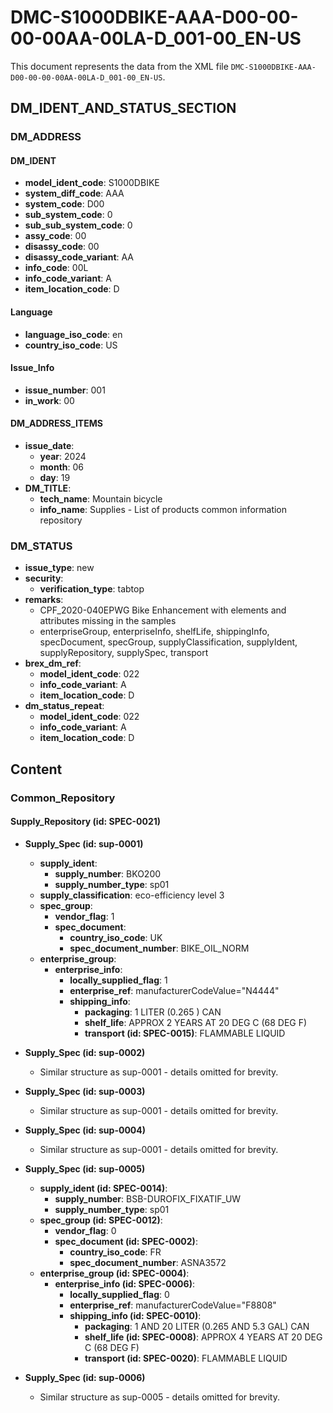 # DMC-S1000DBIKE-AAA-D00-00-00-00AA-00LA-D_001-00_EN-US

This document represents the data from the XML file `DMC-S1000DBIKE-AAA-D00-00-00-00AA-00LA-D_001-00_EN-US`.

## DM_IDENT_AND_STATUS_SECTION

### DM_ADDRESS

#### DM_IDENT

*   **model_ident_code**: S1000DBIKE
*   **system_diff_code**: AAA
*   **system_code**: D00
*   **sub_system_code**: 0
*   **sub_sub_system_code**: 0
*   **assy_code**: 00
*   **disassy_code**: 00
*   **disassy_code_variant**: AA
*   **info_code**: 00L
*   **info_code_variant**: A
*   **item_location_code**: D

#### Language

*   **language_iso_code**: en
*   **country_iso_code**: US

#### Issue_Info

*   **issue_number**: 001
*   **in_work**: 00

#### DM_ADDRESS_ITEMS

*   **issue_date**:
    *   **year**: 2024
    *   **month**: 06
    *   **day**: 19
*   **DM_TITLE**:
    *   **tech_name**: Mountain bicycle
    *   **info_name**: Supplies - List of products common information repository

### DM_STATUS

*   **issue_type**: new
*   **security**:
    *   **verification_type**: tabtop
*   **remarks**:
    *   CPF_2020-040EPWG Bike Enhancement with elements and attributes missing in the samples
    *   enterpriseGroup, enterpriseInfo, shelfLife, shippingInfo, specDocument, specGroup, supplyClassification, supplyIdent, supplyRepository, supplySpec, transport
*   **brex_dm_ref**:
    *   **model_ident_code**: 022
    *   **info_code_variant**: A
    *   **item_location_code**: D
*   **dm_status_repeat**:
    *   **model_ident_code**: 022
    *   **info_code_variant**: A
    *   **item_location_code**: D

## Content

### Common_Repository

#### Supply_Repository (id: SPEC-0021)

*   **Supply_Spec (id: sup-0001)**
    *   **supply_ident**:
        *   **supply_number**: BKO200
        *   **supply_number_type**: sp01
    *   **supply_classification**: eco-efficiency level 3
    *   **spec_group**:
        *   **vendor_flag**: 1
        *   **spec_document**:
            *   **country_iso_code**: UK
            *   **spec_document_number**: BIKE_OIL_NORM
    *   **enterprise_group**:
        *   **enterprise_info**:
            *   **locally_supplied_flag**: 1
            *   **enterprise_ref**: manufacturerCodeValue="N4444"
            *   **shipping_info**:
                *   **packaging**: 1 LITER (0.265 ) CAN
                *   **shelf_life**: APPROX 2 YEARS AT 20 DEG C (68 DEG F)
                *   **transport (id: SPEC-0015)**: FLAMMABLE LIQUID

*   **Supply_Spec (id: sup-0002)**
    *   Similar structure as sup-0001 - details omitted for brevity.

*   **Supply_Spec (id: sup-0003)**
    *   Similar structure as sup-0001 - details omitted for brevity.

*   **Supply_Spec (id: sup-0004)**
    *   Similar structure as sup-0001 - details omitted for brevity.

*   **Supply_Spec (id: sup-0005)**
    *   **supply_ident (id: SPEC-0014)**:
        *   **supply_number**: BSB-DUROFIX_FIXATIF_UW
        *   **supply_number_type**: sp01
    *   **spec_group (id: SPEC-0012)**:
        *   **vendor_flag**: 0
        *   **spec_document (id: SPEC-0002)**:
            *   **country_iso_code**: FR
            *   **spec_document_number**: ASNA3572
    *   **enterprise_group (id: SPEC-0004)**:
        *   **enterprise_info (id: SPEC-0006)**:
            *   **locally_supplied_flag**: 0
            *   **enterprise_ref**: manufacturerCodeValue="F8808"
            *   **shipping_info (id: SPEC-0010)**:
                *   **packaging**: 1 AND 20 LITER (0.265 AND 5.3 GAL) CAN
                *   **shelf_life (id: SPEC-0008)**: APPROX 4 YEARS AT 20 DEG C (68 DEG F)
                *   **transport (id: SPEC-0020)**: FLAMMABLE LIQUID

*   **Supply_Spec (id: sup-0006)**
    *   Similar structure as sup-0005 - details omitted for brevity.